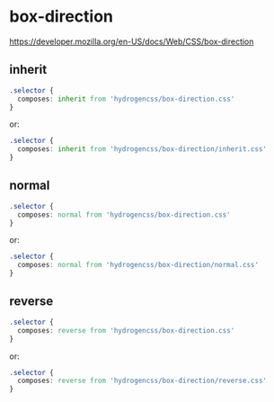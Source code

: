 # box-direction

https://developer.mozilla.org/en-US/docs/Web/CSS/box-direction

## inherit
```css
.selector {
  composes: inherit from 'hydrogencss/box-direction.css'
}
```

or:
```css
.selector {
  composes: inherit from 'hydrogencss/box-direction/inherit.css'
}
```

## normal
```css
.selector {
  composes: normal from 'hydrogencss/box-direction.css'
}
```

or:
```css
.selector {
  composes: normal from 'hydrogencss/box-direction/normal.css'
}
```

## reverse
```css
.selector {
  composes: reverse from 'hydrogencss/box-direction.css'
}
```

or:
```css
.selector {
  composes: reverse from 'hydrogencss/box-direction/reverse.css'
}
```

